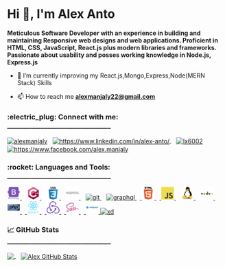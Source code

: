 <h1 align="left">Hi 👋, I'm Alex Anto</h1>
<p align="left"><b>Meticulous Software Developer with an experience in building and maintaining Responsive web designs and
    web applications. Proficient in HTML, CSS, JavaScript, React.js plus modern libraries and frameworks. Passionate
    about usability and posses working knowledge in Node.js, Express.js</b></p>

- 🌱 I’m currently improving my React.js,Mongo,Express,Node(MERN Stack) Skills

- 📫 How to reach me **alexmanjaly22@gmail.com**

<h3 align="left">:electric_plug: Connect with me:<br /> _______________________________</h3>
<p align="left">
    <a href="https://twitter.com/alexmanjaly22" target="blank"><img align="center"
            src="https://raw.githubusercontent.com/rahuldkjain/github-profile-readme-generator/master/src/images/icons/Social/twitter.svg"
            alt="alexmanjaly" height="23" width="23" /></a>&nbsp;&nbsp;
    <a href="https://linkedin.com/in/https://www.linkedin.com/in/alex-anto/" target="blank"><img align="center"
            src="https://raw.githubusercontent.com/rahuldkjain/github-profile-readme-generator/master/src/images/icons/Social/linked-in-alt.svg"
            alt="https://www.linkedin.com/in/alex-anto/" height="23" width="23"/>
    </a>&nbsp;&nbsp;
    <a href="https://stackoverflow.com/users/lx6002" target="blank"><img align="center"
            src="https://raw.githubusercontent.com/rahuldkjain/github-profile-readme-generator/master/src/images/icons/Social/stack-overflow.svg"
            alt="lx6002" height="23" width="23" /></a>&nbsp;&nbsp;
    <a href="https://fb.com/https://www.facebook.com/alex.manjaly" target="blank"><img align="center"
            src="https://raw.githubusercontent.com/rahuldkjain/github-profile-readme-generator/master/src/images/icons/Social/facebook.svg"
            alt="https://www.facebook.com/alex.manjaly" height="23" width="23" /></a>
</p>
<h3 align="left">:rocket: Languages and Tools:<br /> _______________________________</h3>
<p align="left">
    <a href="https://getbootstrap.com" target="_blank"> <img
            src="https://raw.githubusercontent.com/devicons/devicon/master/icons/bootstrap/bootstrap-plain-wordmark.svg"
            alt="bootstrap" width="30" height="30" /> </a>&nbsp;&nbsp;
    <a href="https://www.w3schools.com/cpp/" target="_blank"> <img
            src="https://raw.githubusercontent.com/devicons/devicon/master/icons/cplusplus/cplusplus-original.svg"
            alt="cplusplus" width="30" height="30" /> </a>&nbsp;&nbsp; <a href="https://www.w3schools.com/css/" target="_blank">
        <img src="https://raw.githubusercontent.com/devicons/devicon/master/icons/css3/css3-original-wordmark.svg"
            alt="css3" width="30" height="30" /> </a>&nbsp;&nbsp; <a href="https://d3js.org/" target="_blank"><img
            src="https://raw.githubusercontent.com/devicons/devicon/master/icons/express/express-original-wordmark.svg"
            alt="express" width="30" height="30" /> </a>&nbsp;&nbsp; <a href="https://git-scm.com/" target="_blank"> <img
            src="https://www.vectorlogo.zone/logos/git-scm/git-scm-icon.svg" alt="git" width="30" height="30" /> </a>&nbsp;&nbsp; <a
        href="https://graphql.org" target="_blank"> <img
            src="https://www.vectorlogo.zone/logos/graphql/graphql-icon.svg" alt="graphql" width="30" height="30" />
    </a> &nbsp;&nbsp;<a href="https://www.w3.org/html/" target="_blank"> <img
            src="https://raw.githubusercontent.com/devicons/devicon/master/icons/html5/html5-original-wordmark.svg"
            alt="html5" width="30" height="30" /> </a> &nbsp;&nbsp;<a href="https://developer.mozilla.org/en-US/docs/Web/JavaScript"
        target="_blank"> <img
            src="https://raw.githubusercontent.com/devicons/devicon/master/icons/javascript/javascript-original.svg"
            alt="javascript" width="30" height="30" /> </a>&nbsp;&nbsp; <a href="https://www.linux.org/" target="_blank"> <img
            src="https://raw.githubusercontent.com/devicons/devicon/master/icons/linux/linux-original.svg" alt="linux"
            width="30" height="30" /> </a>&nbsp;&nbsp; <a href="https://materializecss.com/" target="_blank"> <img
            src="https://raw.githubusercontent.com/devicons/devicon/master/icons/nodejs/nodejs-original-wordmark.svg"
            alt="nodejs" width="30" height="30" /> </a> &nbsp;&nbsp;<a href="https://www.photoshop.com/en" target="_blank"><img
            src="https://raw.githubusercontent.com/devicons/devicon/master/icons/php/php-original.svg" alt="php"
            width="30" height="30" /> </a> &nbsp;&nbsp;<a href="https://reactjs.org/" target="_blank"> <img
            src="https://raw.githubusercontent.com/devicons/devicon/master/icons/react/react-original-wordmark.svg"
            alt="react" width="30" height="30" /> </a> &nbsp;&nbsp;<a href="https://redux.js.org" target="_blank"> <img
            src="https://raw.githubusercontent.com/devicons/devicon/master/icons/redux/redux-original.svg" alt="redux"
            width="30" height="30" /> </a> &nbsp;&nbsp;<a href="https://sass-lang.com" target="_blank"> <img
            src="https://raw.githubusercontent.com/devicons/devicon/master/icons/sass/sass-original.svg" alt="sass"
            width="30" height="30" /> </a> &nbsp;&nbsp;<a href="https://webpack.js.org" target="_blank"> <img
            src="https://raw.githubusercontent.com/devicons/devicon/d00d0969292a6569d45b06d3f350f463a0107b0d/icons/webpack/webpack-original-wordmark.svg"
            alt="webpack" width="30" height="30" /> </a><a href="https://www.adobe.com/products/xd.html"
        target="_blank"> <img src="https://cdn.worldvectorlogo.com/logos/adobe-xd.svg" alt="xd" width="30"
            height="30" /> </a>
</p>
<h3 align="left">&#x1f4c8; GitHub Stats
    <br /> _______________________________
</h3>
<a href="https://github.com/lux22/lux22">
    <img align="center"
        src="https://github-readme-stats.vercel.app/api/top-langs/?username=lux22&hide=java,html,tex&title_color=ffffff&text_color=c9cacc&icon_color=2bbc8a&bg_color=1d1f21&langs_count=3" />
</a>&nbsp;&nbsp;
<a href="https://github.com/lux22/lux22">
    <img align="center"
        src="https://github-readme-stats.vercel.app/api?username=lux22&show_icons=true&line_height=27&count_private=true&title_color=ffffff&text_color=c9cacc&icon_color=2bbc8a&bg_color=1d1f21"
        alt="Alex GitHub Stats" />
</a>
</html>
